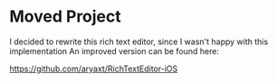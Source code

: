 Moved Project
====================
I decided to rewrite this rich text editor, since I wasn't happy with this implementation
An improved version can be found here:

https://github.com/aryaxt/RichTextEditor-iOS
